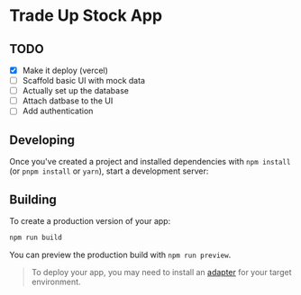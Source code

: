 # Trade Up Stock App

## TODO
- [x] Make it deploy (vercel)
- [ ] Scaffold basic UI with mock data
- [ ] Actually set up the database
- [ ] Attach datbase to the UI
- [ ] Add authentication

## Developing

Once you've created a project and installed dependencies with `npm install` (or `pnpm install` or `yarn`), start a development server:

## Building

To create a production version of your app:

```bash
npm run build
```

You can preview the production build with `npm run preview`.

> To deploy your app, you may need to install an [adapter](https://kit.svelte.dev/docs/adapters) for your target environment.
